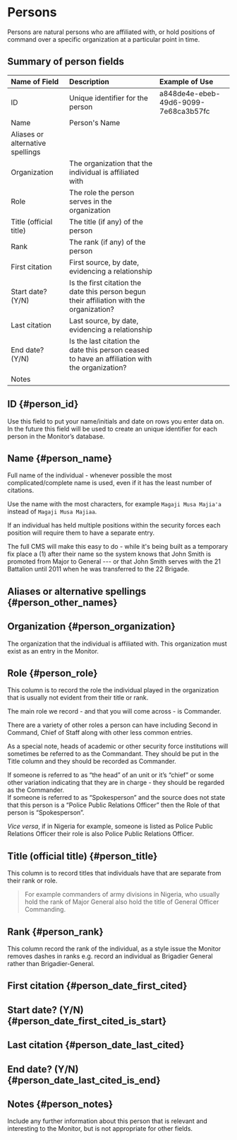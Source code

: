 # Persons

Persons are natural persons who are affiliated with, or hold positions of command over a specific organization at a particular point in time.

## Summary of person fields

| Name of Field | Description | Example of Use |
| :--- | :--- | :--- |
| ID | Unique identifier for the person | a848de4e-ebeb-49d6-9099-7e68ca3b57fc |
| Name | Person's Name |  |
| Aliases or alternative spellings |  |  |
| Organization | The organization that the individual is affiliated with |  |
| Role | The role the person serves in the organization |  |
| Title \(official title\) | The title \(if any\) of the person |  |
| Rank | The rank \(if any\) of the person |  |
| First citation | First source, by date, evidencing a relationship |  |
| Start date? \(Y/N\) | Is the first citation the date this person begun their affiliation with the organization? |  |
| Last citation | Last source, by date, evidencing a relationship |  |
| End date? \(Y/N\) | Is the last citation the date this person ceased to have an affiliation with the organization? |  |
| Notes |  |  |

## ID {#person_id}

Use this field to put your name/initials and date on rows you enter data on. In the future this field will be used to create an unique identifier for each person in the Monitor’s database.

## Name {#person_name}

Full name of the individual - whenever possible the most complicated/complete name is used, even if it has the least number of citations.

Use the name with the most characters, for example `Magaji Musa Majia'a` instead of `Magaji Musa Majiaa`.

If an individual has held multiple positions within the security forces each position will require them to have a separate entry.

The full CMS will make this easy to do - while it's being built as a temporary fix place a \(1\) after their name so the system knows that John Smith is promoted from Major to General --- or that John Smith serves with the 21 Battalion until 2011 when he was transferred to the 22 Brigade.

## Aliases or alternative spellings {#person_other_names}

## Organization {#person_organization}

The organization that the individual is affiliated with. This organization must exist as an entry in the Monitor.

## Role {#person_role}

This column is to record the role the individual played in the organization that is usually not evident from their title or rank.

The main role we record - and that you will come across - is Commander.

There are a variety of other roles a person can have including Second in Command, Chief of Staff along with other less common entries.

As a special note, heads of academic or other security force institutions will sometimes be referred to as the Commandant. They should be put in the Title column and they should be recorded as Commander.

If someone is referred to as “the head” of an unit or it’s “chief” or some other variation indicating that they are in charge - they should be regarded as the Commander.  
If someone is referred to as “Spokesperson” and the source does not state that this person is a “Police Public Relations Officer” then the Role of that person is “Spokesperson”.

_Vice versa_, if in Nigeria for example, someone is listed as Police Public Relations Officer their role is also Police Public Relations Officer.

## Title \(official title\) {#person_title}

This column is to record titles that individuals have that are separate from their rank or role.

> For example commanders of army divisions in Nigeria, who usually hold the rank of Major General also hold the title of General Officer Commanding.

## Rank {#person_rank}

This column record the rank of the individual, as a style issue the Monitor removes dashes in ranks e.g. record an individual as Brigadier General rather than Brigadier-General.

## First citation {#person_date_first_cited}

## Start date? \(Y/N\) {#person_date_first_cited_is_start}

## Last citation {#person_date_last_cited}

## End date? \(Y/N\) {#person_date_last_cited_is_end}

## Notes {#person_notes}

Include any further information about this person that is relevant and interesting to the Monitor, but is not appropriate for other fields.

